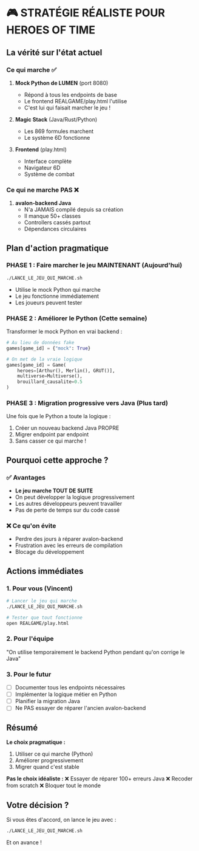 # 🎮 STRATÉGIE RÉALISTE POUR HEROES OF TIME

## La vérité sur l'état actuel

### Ce qui marche ✅
1. **Mock Python de LUMEN** (port 8080)
   - Répond à tous les endpoints de base
   - Le frontend REALGAME/play.html l'utilise
   - C'est lui qui faisait marcher le jeu !

2. **Magic Stack** (Java/Rust/Python)
   - Les 869 formules marchent
   - Le système 6D fonctionne

3. **Frontend** (play.html)
   - Interface complète
   - Navigateur 6D
   - Système de combat

### Ce qui ne marche PAS ❌
1. **avalon-backend Java**
   - N'a JAMAIS compilé depuis sa création
   - Il manque 50+ classes
   - Controllers cassés partout
   - Dépendances circulaires

## Plan d'action pragmatique

### PHASE 1 : Faire marcher le jeu MAINTENANT (Aujourd'hui)
```bash
./LANCE_LE_JEU_QUI_MARCHE.sh
```
- Utilise le mock Python qui marche
- Le jeu fonctionne immédiatement
- Les joueurs peuvent tester

### PHASE 2 : Améliorer le Python (Cette semaine)
Transformer le mock Python en vrai backend :
```python
# Au lieu de données fake
games[game_id] = {"mock": True}

# On met de la vraie logique
games[game_id] = Game(
    heroes=[Arthur(), Merlin(), GRUT()],
    multiverse=Multiverse(),
    brouillard_causalite=0.5
)
```

### PHASE 3 : Migration progressive vers Java (Plus tard)
Une fois que le Python a toute la logique :
1. Créer un nouveau backend Java PROPRE
2. Migrer endpoint par endpoint
3. Sans casser ce qui marche !

## Pourquoi cette approche ?

### ✅ Avantages
- **Le jeu marche TOUT DE SUITE**
- On peut développer la logique progressivement
- Les autres développeurs peuvent travailler
- Pas de perte de temps sur du code cassé

### ❌ Ce qu'on évite
- Perdre des jours à réparer avalon-backend
- Frustration avec les erreurs de compilation
- Blocage du développement

## Actions immédiates

### 1. Pour vous (Vincent)
```bash
# Lancer le jeu qui marche
./LANCE_LE_JEU_QUI_MARCHE.sh

# Tester que tout fonctionne
open REALGAME/play.html
```

### 2. Pour l'équipe
"On utilise temporairement le backend Python pendant qu'on corrige le Java"

### 3. Pour le futur
- [ ] Documenter tous les endpoints nécessaires
- [ ] Implémenter la logique métier en Python
- [ ] Planifier la migration Java
- [ ] Ne PAS essayer de réparer l'ancien avalon-backend

## Résumé

**Le choix pragmatique :**
1. Utiliser ce qui marche (Python)
2. Améliorer progressivement
3. Migrer quand c'est stable

**Pas le choix idéaliste :**
❌ Essayer de réparer 100+ erreurs Java
❌ Recoder from scratch
❌ Bloquer tout le monde

## Votre décision ?

Si vous êtes d'accord, on lance le jeu avec :
```bash
./LANCE_LE_JEU_QUI_MARCHE.sh
```

Et on avance !